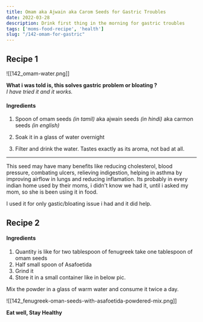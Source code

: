 ```yaml
--- 
title: Omam aka Ajwain aka Carom Seeds for Gastric Troubles
date: 2022-03-28
description: Drink first thing in the morning for gastric troubles
tags: ['moms-food-recipe', 'health']
slug: "/142-omam-for-gastric"
---
```


## Recipe 1

![[142_omam-water.png]]

**What i was told is, this solves gastric problem or bloating ?**     
*I have tried it and it works.*

#### Ingredients

1. Spoon of omam seeds *(in tamil)* aka ajwain seeds *(in hindi)* aka carmon seeds *(in english)*

1. Soak it in a glass of water overnight

1. Filter and drink the water. Tastes exactly as its aroma, not bad at all. 

* * * 

This seed may have many benefits like reducing cholesterol, blood pressure, combating ulcers, relieving indigestion, helping in asthma by improving airflow in lungs and reducing inflamation. Its probably in every indian home used by their moms, i didn't know we had it, until i asked my mom, so she is been using it in food. 

I used it for only gastic/bloating issue i had and it did help.

## Recipe 2

#### Ingredients

1. Quantity is like for two tablespoon of fenugreek take one tablespoon of omam seeds
2. Half small spoon of Asafoetida
3. Grind it
4. Store it in a small container like in below pic. 

Mix the powder in a glass of warm water and consume it twice a day.

![[142_fenugreek-oman-seeds-with-asafoetida-powdered-mix.png]]


**Eat well, Stay Healthy**